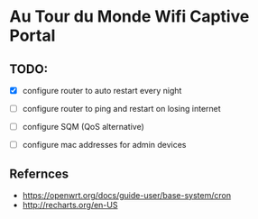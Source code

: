 # Au Tour du Monde Wifi Captive Portal

## TODO:

- [x] configure router to auto restart every night
- [ ] configure router to ping and restart on losing internet
- [ ] configure SQM (QoS alternative)
- [ ] configure mac addresses for admin devices


## Refernces
* https://openwrt.org/docs/guide-user/base-system/cron
* http://recharts.org/en-US